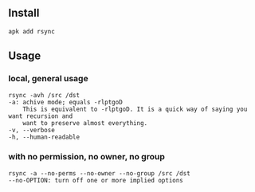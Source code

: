 ## Install

```
apk add rsync
```


## Usage

### local, general usage
```
rsync -avh /src /dst
-a: achive mode; equals -rlptgoD
    This is equivalent to -rlptgoD. It is a quick way of saying you want recursion and
    want to preserve almost everything.
-v, --verbose
-h, --human-readable
```

### with no permission, no owner, no group
```
rsync -a --no-perms --no-owner --no-group /src /dst
--no-OPTION: turn off one or more implied options 
```
